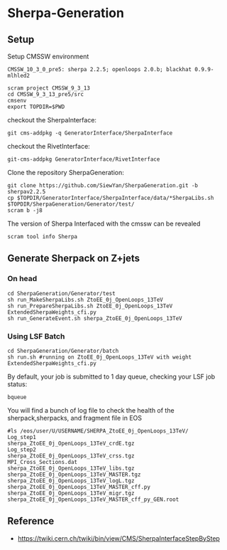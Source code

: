 # Sherpa-Generation

## Setup

   Setup CMSSW environment
   ``` 
   CMSSW_10_3_0_pre5: sherpa 2.2.5; openloops 2.0.b; blackhat 0.9.9-mlhled2
   ```

   ```
   scram project CMSSW_9_3_13
   cd CMSSW_9_3_13_pre5/src
   cmsenv	 
   export TOPDIR=$PWD
   ```

   checkout the SherpaInterface: 

   ```
   git cms-addpkg -q GeneratorInterface/SherpaInterface
   ```

   checkout the RivetInterface:

   ```
   git-cms-addpkg GeneratorInterface/RivetInterface
   ```

   Clone the repository SherpaGeneration:

   ```
   git clone https://github.com/SiewYan/SherpaGeneration.git -b sherpav2.2.5
   cp $TOPDIR/GeneratorInterface/SherpaInterface/data/*SherpaLibs.sh $TOPDIR/SherpaGeneration/Generator/test/
   scram b -j8
   ```
   
   The version of Sherpa Interfaced with the cmssw can be revealed

   ```
   scram tool info Sherpa
   ```

## Generate Sherpack on Z+jets

   ### On head

   ```
   cd SherpaGeneration/Generator/test
   sh run_MakeSherpaLibs.sh ZtoEE_0j_OpenLoops_13TeV
   sh run_PrepareSherpaLibs.sh ZtoEE_0j_OpenLoops_13TeV ExtendedSherpaWeights_cfi.py
   sh run_GenerateEvent.sh sherpa_ZtoEE_0j_OpenLoops_13TeV
   ```

   ### Using LSF Batch

   ```
   cd SherpaGeneration/Generator/batch
   sh run.sh #running on ZtoEE_0j_OpenLoops_13TeV with weight ExtendedSherpaWeights_cfi.py
   ```

   By default, your job is submitted to 1 day queue, checking your LSF job status:

   ```
   bqueue
   ```
   
   You will find a bunch of log file to check the health of the sherpack,sherpacks, and fragment file in EOS

   ```
   #ls /eos/user/U/USERNAME/SHERPA_ZtoEE_0j_OpenLoops_13TeV/
   Log_step1                                               sherpa_ZtoEE_0j_OpenLoops_13TeV_crdE.tgz
   Log_step2                                               sherpa_ZtoEE_0j_OpenLoops_13TeV_crss.tgz
   MPI_Cross_Sections.dat                                  sherpa_ZtoEE_0j_OpenLoops_13TeV_libs.tgz
   sherpa_ZtoEE_0j_OpenLoops_13TeV_MASTER.tgz              sherpa_ZtoEE_0j_OpenLoops_13TeV_logL.tgz
   sherpa_ZtoEE_0j_OpenLoops_13TeV_MASTER_cff.py           sherpa_ZtoEE_0j_OpenLoops_13TeV_migr.tgz
   sherpa_ZtoEE_0j_OpenLoops_13TeV_MASTER_cff_py_GEN.root   
   ```

## Reference

   - https://twiki.cern.ch/twiki/bin/view/CMS/SherpaInterfaceStepByStep
